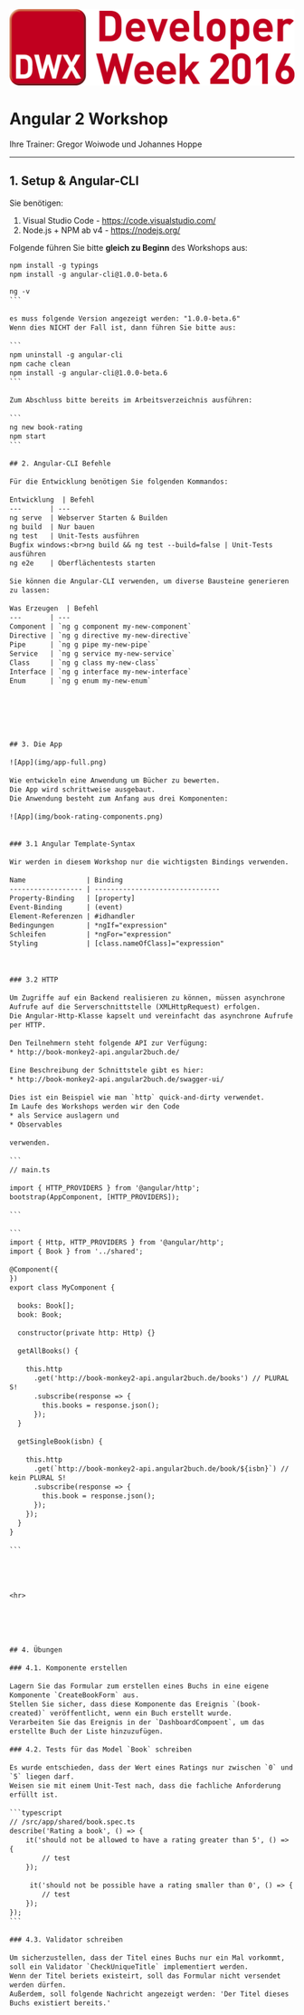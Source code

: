 ![Logo](img/DeveloperWeek2016.png)

# Angular 2 Workshop

Ihre Trainer:  Gregor Woiwode und Johannes Hoppe

<hr>

## 1. Setup & Angular-CLI

Sie benötigen:

1. Visual Studio Code - https://code.visualstudio.com/
2. Node.js + NPM ab v4 - https://nodejs.org/

Folgende führen Sie bitte __gleich zu Beginn__ des Workshops aus:

```
npm install -g typings
npm install -g angular-cli@1.0.0-beta.6
```

````
ng -v
```

es muss folgende Version angezeigt werden: "1.0.0-beta.6"
Wenn dies NICHT der Fall ist, dann führen Sie bitte aus:

```
npm uninstall -g angular-cli
npm cache clean
npm install -g angular-cli@1.0.0-beta.6
```

Zum Abschluss bitte bereits im Arbeitsverzeichnis ausführen:

```
ng new book-rating
npm start
```

## 2. Angular-CLI Befehle

Für die Entwicklung benötigen Sie folgenden Kommandos:

Entwicklung  | Befehl
---       | ---
ng serve  | Webserver Starten & Builden
ng build  | Nur bauen
ng test   | Unit-Tests ausführen
Bugfix windows:<br>ng build && ng test --build=false | Unit-Tests ausführen
ng e2e    | Oberflächentests starten

Sie können die Angular-CLI verwenden, um diverse Bausteine generieren zu lassen:

Was Erzeugen  | Befehl
---       | ---
Component | `ng g component my-new-component`
Directive | `ng g directive my-new-directive`
Pipe      | `ng g pipe my-new-pipe`
Service   | `ng g service my-new-service`
Class     | `ng g class my-new-class`
Interface | `ng g interface my-new-interface`
Enum      | `ng g enum my-new-enum`






## 3. Die App

![App](img/app-full.png)

Wie entwickeln eine Anwendung um Bücher zu bewerten.
Die App wird schrittweise ausgebaut.
Die Anwendung besteht zum Anfang aus drei Komponenten:

![App](img/book-rating-components.png)


### 3.1 Angular Template-Syntax

Wir werden in diesem Workshop nur die wichtigsten Bindings verwenden.

Name               | Binding
------------------ | -------------------------------
Property-Binding   | [property]
Event-Binding      | (event)
Element-Referenzen | #idhandler
Bedingungen        | *ngIf="expression"
Schleifen          | *ngFor="expression"
Styling            | [class.nameOfClass]="expression" 



### 3.2 HTTP

Um Zugriffe auf ein Backend realisieren zu können, müssen asynchrone
Aufrufe auf die Serverschnittstelle (XMLHttpRequest) erfolgen.
Die Angular-Http-Klasse kapselt und vereinfacht das asynchrone Aufrufe per HTTP.

Den Teilnehmern steht folgende API zur Verfügung:
* http://book-monkey2-api.angular2buch.de/

Eine Beschreibung der Schnittstele gibt es hier:
* http://book-monkey2-api.angular2buch.de/swagger-ui/

Dies ist ein Beispiel wie man `http` quick-and-dirty verwendet.
Im Laufe des Workshops werden wir den Code
* als Service auslagern und
* Observables

verwenden.

```
// main.ts

import { HTTP_PROVIDERS } from '@angular/http';
bootstrap(AppComponent, [HTTP_PROVIDERS]);

```

```
import { Http, HTTP_PROVIDERS } from '@angular/http';
import { Book } from '../shared';

@Component({
})
export class MyComponent {

  books: Book[];
  book: Book;

  constructor(private http: Http) {}

  getAllBooks() {

    this.http
      .get('http://book-monkey2-api.angular2buch.de/books') // PLURAL S!
      .subscribe(response => {
        this.books = response.json();
      });
  }

  getSingleBook(isbn) {

    this.http
      .get(`http://book-monkey2-api.angular2buch.de/book/${isbn}`) // kein PLURAL S!
      .subscribe(response => {
        this.book = response.json();
      });
    });
  }
}

```




<hr>





## 4. Übungen

### 4.1. Komponente erstellen

Lagern Sie das Formular zum erstellen eines Buchs in eine eigene Komponente `CreateBookForm` aus.
Stellen Sie sicher, dass diese Komponente das Ereignis `(book-created)` veröffentlicht, wenn ein Buch erstellt wurde.
Verarbeiten Sie das Ereignis in der `DashboardCompoent`, um das erstellte Buch der Liste hinzuzufügen. 

### 4.2. Tests für das Model `Book` schreiben

Es wurde entschieden, dass der Wert eines Ratings nur zwischen `0` und `5` liegen darf.
Weisen sie mit einem Unit-Test nach, dass die fachliche Anforderung erfüllt ist.

```typescript
// /src/app/shared/book.spec.ts
describe('Rating a book', () => {
    it('should not be allowed to have a rating greater than 5', () => {
        // test
    });

     it('should not be possible have a rating smaller than 0', () => {
        // test
    });
});
```

### 4.3. Validator schreiben

Um sicherzustellen, dass der Titel eines Buchs nur ein Mal vorkommt, soll ein Validator `CheckUniqueTitle` implementiert werden.
Wenn der Titel beriets existeirt, soll das Formular nicht versendet werden dürfen.
Außerdem, soll folgende Nachricht angezeigt werden: 'Der Titel dieses Buchs existiert bereits.'





